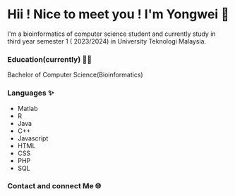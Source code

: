 # Hii ! Nice to meet you ! I'm Yongwei 🥰

I'm a bioinformatics of computer science student and currently study in third year semester 1 ( 2023/2024) in University Teknologi Malaysia.

###  Education(currently) 👩🏽

Bachelor of Computer Science(Bioinformatics)
  
###  Languages ✨

- Matlab
- R
- Java
- C++
- Javascript
- HTML
- CSS
- PHP
- SQL


### Contact and connect Me 🌐 



